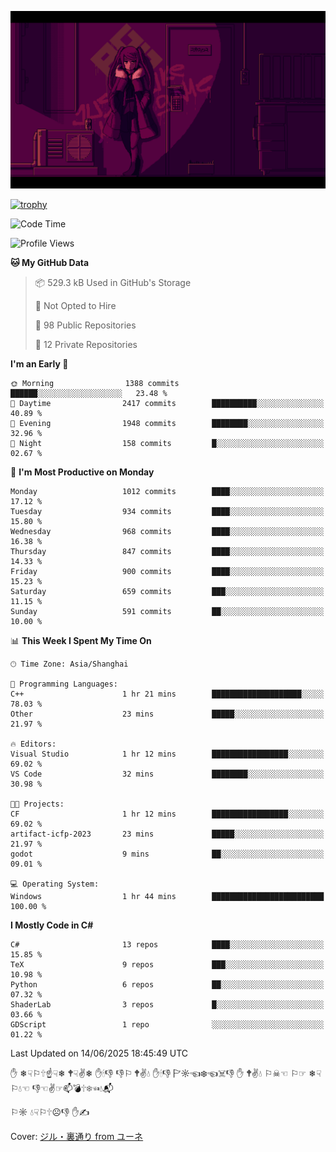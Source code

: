 ![](imgs/main.png)

[![trophy](https://github-profile-trophy.vercel.app/?username=NeilKleistGao&theme=dracula)](https://github.com/ryo-ma/github-profile-trophy)

<!--START_SECTION:waka-->
![Code Time](http://img.shields.io/badge/Code%20Time-1%2C782%20hrs%2025%20mins-blue)

![Profile Views](http://img.shields.io/badge/Profile%20Views-0-blue)

**🐱 My GitHub Data** 

> 📦 529.3 kB Used in GitHub's Storage 
 > 
> 🚫 Not Opted to Hire
 > 
> 📜 98 Public Repositories 
 > 
> 🔑 12 Private Repositories 
 > 
**I'm an Early 🐤** 

```text
🌞 Morning                1388 commits        ██████░░░░░░░░░░░░░░░░░░░   23.48 % 
🌆 Daytime                2417 commits        ██████████░░░░░░░░░░░░░░░   40.89 % 
🌃 Evening                1948 commits        ████████░░░░░░░░░░░░░░░░░   32.96 % 
🌙 Night                  158 commits         █░░░░░░░░░░░░░░░░░░░░░░░░   02.67 % 
```
📅 **I'm Most Productive on Monday** 

```text
Monday                   1012 commits        ████░░░░░░░░░░░░░░░░░░░░░   17.12 % 
Tuesday                  934 commits         ████░░░░░░░░░░░░░░░░░░░░░   15.80 % 
Wednesday                968 commits         ████░░░░░░░░░░░░░░░░░░░░░   16.38 % 
Thursday                 847 commits         ████░░░░░░░░░░░░░░░░░░░░░   14.33 % 
Friday                   900 commits         ████░░░░░░░░░░░░░░░░░░░░░   15.23 % 
Saturday                 659 commits         ███░░░░░░░░░░░░░░░░░░░░░░   11.15 % 
Sunday                   591 commits         ██░░░░░░░░░░░░░░░░░░░░░░░   10.00 % 
```


📊 **This Week I Spent My Time On** 

```text
🕑︎ Time Zone: Asia/Shanghai

💬 Programming Languages: 
C++                      1 hr 21 mins        ████████████████████░░░░░   78.03 % 
Other                    23 mins             █████░░░░░░░░░░░░░░░░░░░░   21.97 % 

🔥 Editors: 
Visual Studio            1 hr 12 mins        █████████████████░░░░░░░░   69.02 % 
VS Code                  32 mins             ████████░░░░░░░░░░░░░░░░░   30.98 % 

🐱‍💻 Projects: 
CF                       1 hr 12 mins        █████████████████░░░░░░░░   69.02 % 
artifact-icfp-2023       23 mins             █████░░░░░░░░░░░░░░░░░░░░   21.97 % 
godot                    9 mins              ██░░░░░░░░░░░░░░░░░░░░░░░   09.01 % 

💻 Operating System: 
Windows                  1 hr 44 mins        █████████████████████████   100.00 % 
```

**I Mostly Code in C#** 

```text
C#                       13 repos            ████░░░░░░░░░░░░░░░░░░░░░   15.85 % 
TeX                      9 repos             ███░░░░░░░░░░░░░░░░░░░░░░   10.98 % 
Python                   6 repos             ██░░░░░░░░░░░░░░░░░░░░░░░   07.32 % 
ShaderLab                3 repos             █░░░░░░░░░░░░░░░░░░░░░░░░   03.66 % 
GDScript                 1 repo              ░░░░░░░░░░░░░░░░░░░░░░░░░   01.22 % 
```




 Last Updated on 14/06/2025 18:45:49 UTC
<!--END_SECTION:waka-->

✋ ❄☟⚐🕆☝☟❄ 🕈☟✌❄ ✋🕯👎 👎⚐ 🕈✌💧 ✋🕯👎 🏱☼☜❄☜☠👎 ✋ 🕈✌💧 ⚐☠☜ ⚐☞ ❄☟⚐💧☜ 👎☜✌☞📫💣🕆❄☜💧📬

⚐☼ 💧☟⚐🕆☹👎 ✋✍

Cover: [ジル・裏通り from ユーネ](https://www.pixiv.net/artworks/62127066)
